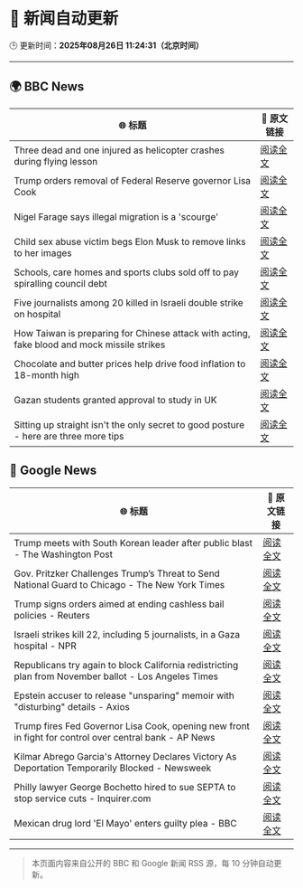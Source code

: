 # 🧠 新闻自动更新

🕒 更新时间：**2025年08月26日 11:24:31（北京时间）**

---

## 🌍 BBC News

| 🌐 标题 | 🔗 原文链接 |
|--------|-------------|
| Three dead and one injured as helicopter crashes during flying lesson | [阅读全文](https://www.bbc.com/news/articles/c87e22ryerlo?at_medium=RSS&at_campaign=rss) |
| Trump orders removal of Federal Reserve governor Lisa Cook | [阅读全文](https://www.bbc.com/news/articles/cx275n8gx0ro?at_medium=RSS&at_campaign=rss) |
| Nigel Farage says illegal migration is a 'scourge' | [阅读全文](https://www.bbc.com/news/articles/c5yk4r5e514o?at_medium=RSS&at_campaign=rss) |
| Child sex abuse victim begs Elon Musk to remove links to her images | [阅读全文](https://www.bbc.com/news/articles/cq587wv4d5go?at_medium=RSS&at_campaign=rss) |
| Schools, care homes and sports clubs sold off to pay spiralling council debt | [阅读全文](https://www.bbc.com/news/articles/cq87497v8ypo?at_medium=RSS&at_campaign=rss) |
| Five journalists among 20 killed in Israeli double strike on hospital | [阅读全文](https://www.bbc.com/news/articles/cp89rp48246o?at_medium=RSS&at_campaign=rss) |
| How Taiwan is preparing for Chinese attack with acting, fake blood and mock missile strikes | [阅读全文](https://www.bbc.com/news/articles/cp94v42gmg9o?at_medium=RSS&at_campaign=rss) |
| Chocolate and butter prices help drive food inflation to 18-month high | [阅读全文](https://www.bbc.com/news/articles/cly4eme0284o?at_medium=RSS&at_campaign=rss) |
| Gazan students granted approval to study in UK | [阅读全文](https://www.bbc.com/news/articles/cgqnjqgp719o?at_medium=RSS&at_campaign=rss) |
| Sitting up straight isn't the only secret to good posture - here are three more tips | [阅读全文](https://www.bbc.com/news/articles/c890kejpg34o?at_medium=RSS&at_campaign=rss) |

## 📰 Google News

| 🌐 标题 | 🔗 原文链接 |
|--------|-------------|
| Trump meets with South Korean leader after public blast - The Washington Post | [阅读全文](https://news.google.com/rss/articles/CBMijgFBVV95cUxPY3BmSHFta3hWVUc1QTFBVjRVY2U0YlNkdkRLeEpjdGxGa01nTjItTzJQUS0taEpWSVdrOUZGSGIxODZ3OWRTTUY0bHZXYWw0VXFEaXNEM1FJakt2TW1ldk5BT2paVXltZnRVNXg3SnVjVXBYNmpiQmtheHhhWHBLUEI1T1NCazVSaEh5MUdn?oc=5) |
| Gov. Pritzker Challenges Trump’s Threat to Send National Guard to Chicago - The New York Times | [阅读全文](https://news.google.com/rss/articles/CBMikwFBVV95cUxONVVQczZSdk5yTWt1Ukk0RFdCdTFrY21OczlZV0lodkNSNmhZbW5kdng4MXBDQThQSV9xRE5ZTUV0R1llMzNQX0RCbmd1QVV4bVYtbjY5bGJSVTBZcllTc2RGLWR0TERvTDRTaHJ0NDdIQXQ5R192S0lScUhaY2JCWGI0QnBwaEVmaHpDNFYtYmxWcmM?oc=5) |
| Trump signs orders aimed at ending cashless bail policies - Reuters | [阅读全文](https://news.google.com/rss/articles/CBMioAFBVV95cUxQekZjeFIyS2UtX0t0UE1CUS1hM3BsZzl4TE5hX2xIaFJ0cTREb1R3REpaaDBmTEpVYkV3XzBPQV9xQnY0eVBNT091VzF4V3d2ZmM3R2hBRDgyVjBGTDRtSjlmWXYwMU1iclRUTGxTcmtGMFdKakFzRE5PT244Q05yakJCVVR3X29kalkzUEpJV29WdENEWXViRXU0ZF9NakMx?oc=5) |
| Israeli strikes kill 22, including 5 journalists, in a Gaza hospital - NPR | [阅读全文](https://news.google.com/rss/articles/CBMijAFBVV95cUxObm9aZm1XLUxqVWNBRFVFbHk4NWNJZWpzV3h3NTYycHFWZE42Q3ZhYml5alZ5UTg3alM1aU5pY3BvdmFSdnRPY29nSmdoRkliWTVXSTh1Y096UDBfVzhrcEQzRUxlbzd4YzAySVYzVVV3SmFWYS15aF9CSzZhcHY5Z3lKVmhUQmZUSzlxTg?oc=5) |
| Republicans try again to block California redistricting plan from November ballot - Los Angeles Times | [阅读全文](https://news.google.com/rss/articles/CBMiywFBVV95cUxPSzJEb2Z0RF9oWFlUMWtXOF84Q3hnd3dYc0JiMDRWR1FPcFJTb0VyU0ZrSnRPZGxlRHlFdlhOOEZLVUx3cEZzMWoya0ZPeDFBYVkwNXBSTGpKUVRaUW5PbDhieF8yUW5xVFpjdDNNeGVBY0QzTTdFMURHQjNwcUd0M0l4Q1dwWHI3MUNPUUFjNU0tNmQxVy1kUlJQXzEwZWYyellIXzZmUDlPVzFxRzlRc2lUQkk5NEp5WVhTM2hLMGtodXRyMUc5Vm5vNA?oc=5) |
| Epstein accuser to release "unsparing" memoir with "disturbing" details - Axios | [阅读全文](https://news.google.com/rss/articles/CBMilAFBVV95cUxNRUFCYmM2eDlkSWlMQUkzYlhOVFllTVk3QnlWUklaNjBtdXp0T2FXdW16WUhDcEJESzJRRlFRaVUxVXNHMm1JYUh3RVZtWnJXOEpVUEtWb3V2bVpIamFja29mSXlKZU5nQjZ1b3hBRGpjZTB5YkVTOWZMUGdrUy0xT3ZJN2J0cFZ2TG9mNTEyQzdRS1F1?oc=5) |
| Trump fires Fed Governor Lisa Cook, opening new front in fight for control over central bank - AP News | [阅读全文](https://news.google.com/rss/articles/CBMilgFBVV95cUxQbjJIWVI1WDA1YXFUby1fVlAwYm1zZkRydlRUMVVkSmE4RGJEWnd3VE1JSFZCcWNfcl9SeVBaUE55VUxsUFRrSmczclFtTUIzTXBQTTBYM3dLUTFxX3ZtTHJqU1RqYUczTGl6X2dCZjBnbEgyVVZadHpjYjN5aTZsRXZWYWV1Umo3a2VITmNYTmh3Tm5vOGc?oc=5) |
| Kilmar Abrego Garcia's Attorney Declares Victory As Deportation Temporarily Blocked - Newsweek | [阅读全文](https://news.google.com/rss/articles/CBMirAFBVV95cUxPbFk1ejd4T1FaOE5pZGE5ekdYMDMxZFN1VllRMjF2cUU5X0UzYTFtZzFDQWtsNFY2TmctMjl4ZDJ3MTZTQ05Wdk45WHliTzlVT2ZaajVIV2tUVGhKQmQ5QTBGaVQtb2JkZXFucE9NNGhOSm9VUEVFZ3VmTlZTTGtlUTRwVU5jbVp3enk4NGRkWDJkendiWXZrSnNuaDVPWjVfY3JMZW1BdjgtNXk0?oc=5) |
| Philly lawyer George Bochetto hired to sue SEPTA to stop service cuts - Inquirer.com | [阅读全文](https://news.google.com/rss/articles/CBMirgFBVV95cUxOU2JVX212NkwwOEtua19qNmN1WnlhT3FuNHFUQnNTVTdrV0hMZWs4cUh5N3ZweXB0N05hTGk5ZDk1UF9JZ0RmVGFlSkVBOWRaS09jNTEyeDZ5VTlRMi1iYlhxUzNhbEVjMFlZbkZhbkNBclktLVZGLXhoMlJBVmtpbFpIb0gyN0pfNWoxUTBCZ25oWUplNGJSejNPM3VreDRQalV3Y0dJeHI0SjJYMEE?oc=5) |
| Mexican drug lord 'El Mayo' enters guilty plea - BBC | [阅读全文](https://news.google.com/rss/articles/CBMiWkFVX3lxTFBKSWNLQmtldnVKME9tSEFRRVRKbThaMEltc0VrX0NLa2ZIbTZsUG9sTTQxWHdTMmkxSV9YcHA2a1VmSUtpRnVmMWM5cTM2TEFvR2RtbmV6SThfQdIBX0FVX3lxTE9DNUctSlRDd1lsaWtFVmpYUC15VHVNNU9qaEhuRGRrcmZ0SjkxbWFKWEhyeHNPb3hwMEdzS1M5RDNpNEJZTjhJX0tpUW4xcWNKTmlObkl6aThzWEExaF9F?oc=5) |

---
> 本页面内容来自公开的 BBC 和 Google 新闻 RSS 源，每 10 分钟自动更新。